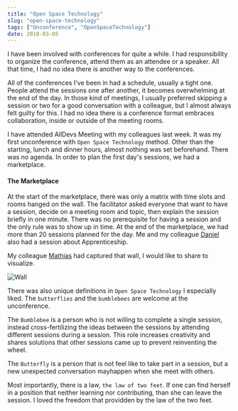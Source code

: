 ```yaml
---
title: "Open Space Technology"
slug: "open-space-technology"
tags: ["Unconference", "OpenSpaceTechnology"]
date: 2018-03-05
---
```


I have been involved with conferences for quite a while. I had responsibility to organize the conference, attend them as an attendee or a speaker. All that time, I had no idea there is another way to the conferences.

All of the conferences I've been in had a schedule, usually a tight one. People attend the sessions one after another, it becomes overwhelming at the end of the day. In those kind of meetings, I usually preferred skipping a session or two for a good conversation with a colleague, but I almost always felt guilty for this. I had no idea there is a conference format embraces collaboration, inside or outside of the meeting rooms.

I have attended AllDevs Meeting with my colleagues last week. It was my first unconference with `Open Space Technology` method. Other than the starting, lunch and dinner hours, almost nothing was set beforehand. There was no agenda. In order to plan the first day's sessions, we had a marketplace.

#### The Marketplace

At the start of the marketplace, there was only a matrix with time slots and rooms hanged on the wall. The facilitator asked everyone that want to have a session, decide on a meeting room and topic, then explain the session briefly in one minute. There was no prerequisite for having a session and the only rule was to show up in time. At the end of the marketplace, we had more than 20 sessions planned for the day. Me and my colleague [Daniel](https://twitter.com/ddanielbee) also had a session about Apprenticeship.

My colleague [Mathias](https://twitter.com/mathiasgorf) had captured that wall, I would like to share to visualize.

![Wall](https://pbs.twimg.com/media/DXNSt-aX0AArwXN.jpg)

There was also unique definitions in `Open Space Technology` I especially liked. The `butterflies` and the `bumblebees` are welcome at the unconference.

The `Bumblebee` is a person who is not willing to complete a single session, instead cross-fertilizing the ideas between the sessions by attending different sessions during a session. This role increases creativity and shares solutions that other sessions came up to prevent reinventing the wheel.

The `Butterfly` is a person that is not feel like to take part in a session, but a new unexpected conversation mayhappen when she meet with others.

Most importantly, there is a law, `the law of two feet`. If one can find herself in a position that neither learning nor contributing, than she can leave the session. I loved the freedom that providden by the law of the two feet.